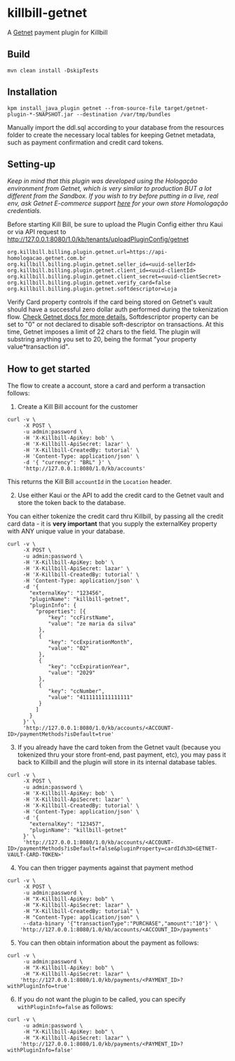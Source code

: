 # killbill-getnet
A [Getnet](https://getnet.com.br) payment plugin for Killbill

## Build

```
​mvn clean install -DskipTests
```

## Installation

```
kpm install_java_plugin getnet --from-source-file target/getnet-plugin-*-SNAPSHOT.jar --destination /var/tmp/bundles
```
Manually import the ddl.sql according to your database from the resources folder to create the necessary local tables for keeping Getnet metadata, such as payment confirmation and credit card tokens.

## Setting-up

*Keep in mind that this plugin was developed using the Hologação environment from Getnet, which is very similar to production BUT a lot different from the Sandbox. If you wish to try before putting in a live, real env, ask Getnet E-commerce support [here](https://developers.getnet.com.br/api#section/Como-comecar/Necessita-ajuda) for your own store Homologação credentials.*

Before starting Kill Bill, be sure to upload the Plugin Config either thru Kaui or via API request to http://127.0.0.1:8080/1.0/kb/tenants/uploadPluginConfig/getnet
```
org.killbill.billing.plugin.getnet.url=https://api-homologacao.getnet.com.br
org.killbill.billing.plugin.getnet.seller_id=<uuid-sellerId>
org.killbill.billing.plugin.getnet.client_id=<uuid-clientId>
org.killbill.billing.plugin.getnet.client_secret=<uuid-clientSecret>
org.killbill.billing.plugin.getnet.verify_card=false
org.killbill.billing.plugin.getnet.softdescriptor=Loja
```
Verify Card property controls if the card being stored on Getnet's vault should have a successful zero dollar auth performed during the tokenization flow. [Check Getnet docs for more details.](https://developers.getnet.com.br/api#tag/Cofre/paths/~1v1~1cards/post)
Softdescriptor property can be set to "0" or not declared to disable soft-descriptor on transactions. At this time, Getnet imposes a limit of 22 chars to the field. The plugin will substring anything you set to 20, being the format "your property value*transaction id".

## How to get started
The flow to create a account, store a card and perform a transaction follows:

1. Create a Kill Bill account for the customer
```
curl -v \
     -X POST \
     -u admin:password \
     -H 'X-Killbill-ApiKey: bob' \
     -H 'X-Killbill-ApiSecret: lazar' \
     -H 'X-Killbill-CreatedBy: tutorial' \
     -H 'Content-Type: application/json' \
     -d '{ "currency": "BRL" }' \
     'http://127.0.0.1:8080/1.0/kb/accounts'
```
This returns the Kill Bill `accountId` in the `Location` header.

2. Use either Kaui or the API to add the credit card to the Getnet vault and store the token back to the database.

You can either tokenize the credit card thru Killbill, by passing all the credit card data - it is **very important** that you supply the externalKey property with ANY unique value in your database.

```
curl -v \
     -X POST \
     -u admin:password \
     -H 'X-Killbill-ApiKey: bob' \
     -H 'X-Killbill-ApiSecret: lazar' \
     -H 'X-Killbill-CreatedBy: tutorial' \
     -H 'Content-Type: application/json' \
     -d '{
	   "externalKey": "123456",
       "pluginName": "killbill-getnet",
       "pluginInfo": {
         "properties": [{
	         "key": "ccFirstName",
	         "value": "ze maria da silva"
          },
          {
	         "key": "ccExpirationMonth",
	         "value": "02"
          },
          {
	         "key": "ccExpirationYear",
	         "value": "2029"
          },
          {
	         "key": "ccNumber",
	         "value": "4111111111111111"
          }
         ]
       }
     }' \
     'http://127.0.0.1:8080/1.0/kb/accounts/<ACCOUNT-ID>/paymentMethods?isDefault=true'
```

3. If you already have the card token from the Getnet vault (because you tokenized thru your store front-end, past payment, etc), you may pass it back to Killbill and the plugin will store in its internal database tables.

```
curl -v \
     -X POST \
     -u admin:password \
     -H 'X-Killbill-ApiKey: bob' \
     -H 'X-Killbill-ApiSecret: lazar' \
     -H 'X-Killbill-CreatedBy: tutorial' \
     -H 'Content-Type: application/json' \
     -d '{
	   "externalKey": "123457",
       "pluginName": "killbill-getnet"
     }' \
     'http://127.0.0.1:8080/1.0/kb/accounts/<ACCOUNT-ID>/paymentMethods?isDefault=false&pluginProperty=cardId%3D<GETNET-VAULT-CARD-TOKEN>'
```

4. You can then trigger payments against that payment method
```
curl -v \
     -X POST \
     -u admin:password \
     -H "X-Killbill-ApiKey: bob" \
     -H "X-Killbill-ApiSecret: lazar" \
     -H "X-Killbill-CreatedBy: tutorial" \
     -H "Content-Type: application/json" \
     --data-binary '{"transactionType":"PURCHASE","amount":"10"}' \
    'http://127.0.0.1:8080/1.0/kb/accounts/<ACCOUNT_ID>/payments'
```

5. You can then obtain information about the payment as follows:
```
curl -v \
     -u admin:password \
     -H "X-Killbill-ApiKey: bob" \
     -H "X-Killbill-ApiSecret: lazar" \
    'http://127.0.0.1:8080/1.0/kb/payments/<PAYMENT_ID>?withPluginInfo=true'
```

6. If you do not want the plugin to be called, you can specify `withPluginInfo=false` as follows:
```
curl -v \
     -u admin:password \
     -H "X-Killbill-ApiKey: bob" \
     -H "X-Killbill-ApiSecret: lazar" \
    'http://127.0.0.1:8080/1.0/kb/payments/<PAYMENT_ID>?withPluginInfo=false'
```
